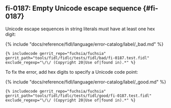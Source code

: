 ## fi-0187: Empty Unicode escape sequence {#fi-0187}

Unicode escape sequences in string literals must have at least one hex digit:

{% include "docs/reference/fidl/language/error-catalog/label/_bad.md" %}

```fidl
{% includecode gerrit_repo="fuchsia/fuchsia" gerrit_path="tools/fidl/fidlc/tests/fidl/bad/fi-0187.test.fidl" exclude_regexp="\/\/ (Copyright 20|Use of|found in).*" %}
```

To fix the error, add hex digits to specify a Unicode code point:

{% include "docs/reference/fidl/language/error-catalog/label/_good.md" %}

```fidl
{% includecode gerrit_repo="fuchsia/fuchsia" gerrit_path="tools/fidl/fidlc/tests/fidl/good/fi-0187.test.fidl" exclude_regexp="\/\/ (Copyright 20|Use of|found in).*" %}
```
